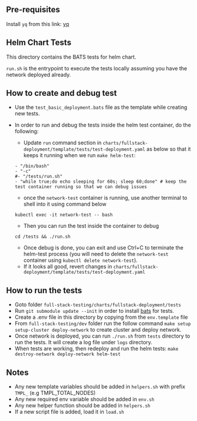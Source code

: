 ## Pre-requisites

Install `yq` from this link: [yq](https://github.com/mikefarah/yq/#install)

## Helm Chart Tests
This directory contains the BATS tests for helm chart. 

`run.sh` is the entrypoint to execute the tests locally assuming
you have the network deployed already.

## How to create and debug test
- Use the `test_basic_deployment.bats` file as the template while creating new tests.
- In order to run and debug the tests inside the helm test container, do the following:

    - Update `run` command section in `charts/fullstack-deployment/template/tests/test-deployment.yaml` as below so that it keeps it running when we run `make helm-test`:
  ```
  - "/bin/bash"
  - "-c"
  #- "/tests/run.sh"
  - "while true;do echo sleeping for 60s; sleep 60;done" # keep the test container running so that we can debug issues 
  ```
  - once the `network-test` container is running, use another terminal to shell into it using command below
  ```
  kubectl exec -it network-test -- bash 
  ```
  - Then you can run the test inside the container to debug 
  ```
  cd /tests && ./run.sh 
  ```
  - Once debug is done, you can exit and use Ctrl+C to terminate the helm-test process (you will need to delete the `network-test` container using `kubectl delete network-test`).
  - If it looks all good, revert changes in `charts/fullstack-deployment/template/tests/test-deployment.yaml`

## How to run the tests
- Goto folder `full-stack-testing/charts/fullstack-deployment/tests`
- Run `git submodule update --init` in order to install [bats](https://github.com/bats-core) for tests. 
- Create a .env file in this directory by copying from the `env.template` file
- From `full-stack-testing/dev` folder run the follow command `make setup setup-cluster deploy-network` to create cluster and deploy network.
- Once network is deployed, you can run `./run.sh` from `tests` directory to run the tests. It will create a log file under `logs` directory.
- When tests are working, then redeploy and run the helm tests: `make destroy-network deploy-network helm-test`

## Notes
- Any new template variables should be added in `helpers.sh` with prefix `TMPL_` (e.g TMPL_TOTAL_NODES)  
- Any new required env variable should be added in `env.sh`
- Any new helper function should be added in `helpers.sh`
- If a new script file is added, load it in `load.sh`